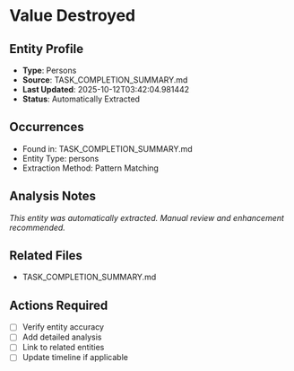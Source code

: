 # Value Destroyed

## Entity Profile
- **Type**: Persons
- **Source**: TASK_COMPLETION_SUMMARY.md
- **Last Updated**: 2025-10-12T03:42:04.981442
- **Status**: Automatically Extracted

## Occurrences
- Found in: TASK_COMPLETION_SUMMARY.md
- Entity Type: persons
- Extraction Method: Pattern Matching

## Analysis Notes
*This entity was automatically extracted. Manual review and enhancement recommended.*

## Related Files
- TASK_COMPLETION_SUMMARY.md

## Actions Required
- [ ] Verify entity accuracy
- [ ] Add detailed analysis
- [ ] Link to related entities
- [ ] Update timeline if applicable
